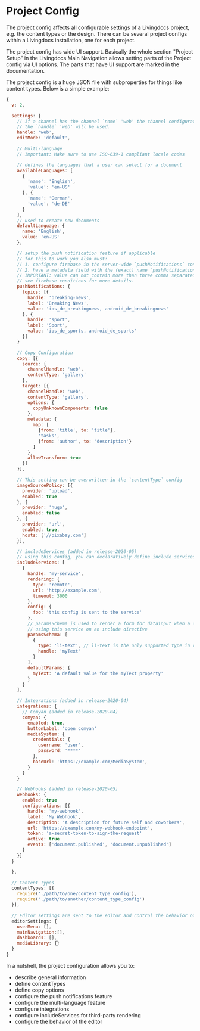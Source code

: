 # Project Config

The project config affects all configurable settings of a Livingdocs project, e.g. the content types or the design. There can be several project configs within a Livingdocs installation, one for each project.

The project config has wide UI support. Basically the whole section "Project Setup" in the Livingdocs Main Navigation allows setting parts of the Project config via UI options. The parts that have UI support are marked in the documentation.

The project config is a huge JSON file with subproperties for things like content types. Below is a simple example:
```javascript
{
  v: 2,

  settings: {
    // If a channel has the channel `name` 'web' the channel configuration with
    // the `handle` 'web' will be used.
    handle: 'web',
    editMode: 'default',

    // Multi-language
    // Important: Make sure to use ISO-639-1 compliant locale codes

    // defines the languages that a user can select for a document
    availableLanguages: [
      {
        'name': 'English',
        'value': 'en-US'
      }, {
        'name': 'German',
        'value': 'de-DE'
      }
    ],
    // used to create new documents
    defaultLanguage: {
      name: 'English',
      value: 'en-US'
    },

    // setup the push notification feature if applicable
    // for this to work you also must:
    // 1. configure firebase in the server-wide `pushNotifications` configuration
    // 2. have a metadata field with the (exact) name `pushNotifications`
    // IMPORTANT: value can not contain more than three comma separated entries
    // see firebase conditions for more details.
    pushNotifications: {
      topics: [{
        handle: 'breaking-news',
        label: 'Breaking News',
        value: 'ios_de_breakingnews, android_de_breakingnews'
      }, {
        handle: 'sport',
        label: 'Sport',
        value: 'ios_de_sports, android_de_sports'
      }]
    }

    // Copy Configuration
    copy: [{
      source: {
        channelHandle: 'web',
        contentType: 'gallery'
      },
      target: [{
        channelHandle: 'web',
        contentType: 'gallery',
        options: {
          copyUnknownComponents: false
        },
        metadata: {
          map: [
            {from: 'title', to: 'title'},
            'tasks',
            {from: 'author', to: 'description'}
          ]
        },
        allowTransform: true
      }]
    }],

    // This setting can be overwritten in the `contentType` config
    imageSourcePolicy: [{
      provider: 'upload',
      enabled: true
    }, {
      provider: 'hugo',
      enabled: false
    }, {
      provider: 'url',
      enabled: true,
      hosts: ['//pixabay.com']
    }],

    // includeServices (added in release-2020-05)
    // using this config, you can declaratively define include services
    includeServices: [
      {
        handle: 'my-service',
        rendering: {
          type: 'remote',
          url: 'http://example.com',
          timeout: 3000
        },
        config: {
          foo: 'this config is sent to the service'
        },
        // paramsSchema is used to render a form for datainput when a component
        // using this service on an include directive
        paramsSchema: [
          {
            type: 'li-text', // li-text is the only supported type in release-2020-05
            handle: 'myText'
          }
        ],
        defaultParams: {
          myText: 'A default value for the myText property'
        }
      }
    ],

    // Integrations (added in release-2020-04)
    integrations: {
      // Comyan (added in release-2020-04)
      comyan: {
        enabled: true,
        buttonLabel: 'open comyan'
        mediaSystem: {
          credentials: {
            username: 'user',
            password: '****'
          },
          baseUrl: 'https://example.com/MediaSystem',
        }
      }
    }

    // Webhooks (added in release-2020-05)
    webhooks: {
      enabled: true
      configurations: [{
        handle: 'my-webhook',
        label: 'My Webhook',
        description: 'A description for future self and coworkers',
        url: 'https://example.com/my-webhook-endpoint',
        token: 'a-secret-token-to-sign-the-request'
        active: true
        events: ['document.published', 'document.unpublished']
      }
    }]
  }

  },

  // Content Types
  contentTypes: [{
    require('./path/to/one/content_type_config'),
    require('./path/to/another/content_type_config')
  }],

  // Editor settings are sent to the editor and control the behavior of your editor
  editorSettings: {
    userMenu: [],
    mainNavigation:[],
    dashboards: [],
    mediaLibrary: {}
  }
}
```

In a nutshell, the project configuration allows you to:

* describe general information
* define contentTypes
* define copy options
* configure the push notifications feature
* configure the multi-language feature
* configure integrations
* configure includeServices for third-party rendering
* configure the behavior of the editor